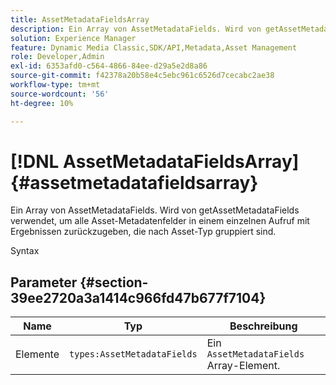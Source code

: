 ```yaml
---
title: AssetMetadataFieldsArray
description: Ein Array von AssetMetadataFields. Wird von getAssetMetadataFields verwendet, um alle Asset-Metadatenfelder in einem einzelnen Aufruf mit Ergebnissen zurückzugeben, die nach Asset-Typ gruppiert sind.
solution: Experience Manager
feature: Dynamic Media Classic,SDK/API,Metadata,Asset Management
role: Developer,Admin
exl-id: 6353afd0-c564-4866-84ee-d29a5e2d8a86
source-git-commit: f42378a20b58e4c5ebc961c6526d7cecabc2ae38
workflow-type: tm+mt
source-wordcount: '56'
ht-degree: 10%

---
```


# [!DNL AssetMetadataFieldsArray]{#assetmetadatafieldsarray}

Ein Array von AssetMetadataFields. Wird von getAssetMetadataFields verwendet, um alle Asset-Metadatenfelder in einem einzelnen Aufruf mit Ergebnissen zurückzugeben, die nach Asset-Typ gruppiert sind.

Syntax

## Parameter {#section-39ee2720a3a1414c966fd47b677f7104}

| Name | Typ | Beschreibung |
|---|---|---|
| Elemente | `types:AssetMetadataFields` | Ein `AssetMetadataFields` Array-Element. |
